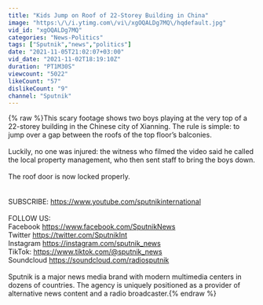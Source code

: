 ```yaml
---
title: "Kids Jump on Roof of 22-Storey Building in China"
image: "https:\/\/i.ytimg.com\/vi\/xgOQALDg7MQ\/hqdefault.jpg"
vid_id: "xgOQALDg7MQ"
categories: "News-Politics"
tags: ["Sputnik","news","politics"]
date: "2021-11-05T21:02:07+03:00"
vid_date: "2021-11-02T18:19:10Z"
duration: "PT1M30S"
viewcount: "5022"
likeCount: "57"
dislikeCount: "9"
channel: "Sputnik"
---
```

{% raw %}This scary footage shows two boys playing at the very top of a 22-storey building in the Chinese city of Xianning. The rule is simple: to jump over a gap between the roofs of the top floor’s balconies. <br /><br />Luckily, no one was injured: the witness who filmed the video said he called the local property management, who then sent staff to bring the boys down. <br /><br />The roof door is now locked properly.<br /><br /><br />SUBSCRIBE: <a rel="nofollow" target="blank" href="https://www.youtube.com/sputnikinternational">https://www.youtube.com/sputnikinternational</a><br /><br />FOLLOW US:<br />Facebook <a rel="nofollow" target="blank" href="https://www.facebook.com/SputnikNews">https://www.facebook.com/SputnikNews</a><br />Twitter <a rel="nofollow" target="blank" href="https://twitter.com/SputnikInt">https://twitter.com/SputnikInt</a><br />Instagram <a rel="nofollow" target="blank" href="https://instagram.com/sputnik_news">https://instagram.com/sputnik_news</a><br />TikTok: <a rel="nofollow" target="blank" href="https://www.tiktok.com/@sputnik_news">https://www.tiktok.com/@sputnik_news</a><br />Soundcloud <a rel="nofollow" target="blank" href="https://soundcloud.com/radiosputnik">https://soundcloud.com/radiosputnik</a><br /><br />Sputnik is a major news media brand with modern multimedia centers in dozens of countries. The agency is uniquely positioned as a provider of alternative news content and a radio broadcaster.{% endraw %}

